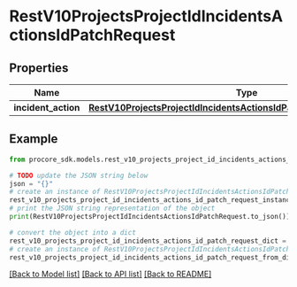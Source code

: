 # RestV10ProjectsProjectIdIncidentsActionsIdPatchRequest


## Properties

Name | Type | Description | Notes
------------ | ------------- | ------------- | -------------
**incident_action** | [**RestV10ProjectsProjectIdIncidentsActionsIdPatchRequestIncidentAction**](RestV10ProjectsProjectIdIncidentsActionsIdPatchRequestIncidentAction.md) |  | 

## Example

```python
from procore_sdk.models.rest_v10_projects_project_id_incidents_actions_id_patch_request import RestV10ProjectsProjectIdIncidentsActionsIdPatchRequest

# TODO update the JSON string below
json = "{}"
# create an instance of RestV10ProjectsProjectIdIncidentsActionsIdPatchRequest from a JSON string
rest_v10_projects_project_id_incidents_actions_id_patch_request_instance = RestV10ProjectsProjectIdIncidentsActionsIdPatchRequest.from_json(json)
# print the JSON string representation of the object
print(RestV10ProjectsProjectIdIncidentsActionsIdPatchRequest.to_json())

# convert the object into a dict
rest_v10_projects_project_id_incidents_actions_id_patch_request_dict = rest_v10_projects_project_id_incidents_actions_id_patch_request_instance.to_dict()
# create an instance of RestV10ProjectsProjectIdIncidentsActionsIdPatchRequest from a dict
rest_v10_projects_project_id_incidents_actions_id_patch_request_from_dict = RestV10ProjectsProjectIdIncidentsActionsIdPatchRequest.from_dict(rest_v10_projects_project_id_incidents_actions_id_patch_request_dict)
```
[[Back to Model list]](../README.md#documentation-for-models) [[Back to API list]](../README.md#documentation-for-api-endpoints) [[Back to README]](../README.md)


